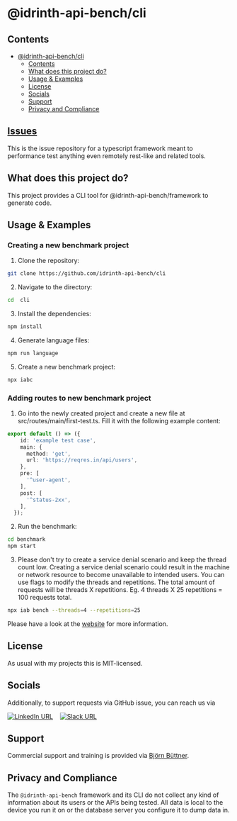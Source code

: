 # @idrinth-api-bench/cli


## Contents

- [@idrinth-api-bench/cli](#idrinthapi-bench-cli)
  - [Contents](#contents)
  - [What does this project do?](#what-does-this-project-do)
  - [Usage \& Examples](#usage--examples)
  - [License](#license)
  - [Socials](#socials)
  - [Support](#support)
  - [Privacy and Compliance](#privacy-and-compliance)

## [Issues](https://github.com/idrinth-api-bench/issues)

This is the issue repository for a typescript framework meant to performance test anything even remotely rest-like and related tools.

## What does this project do?

This project provides a CLI tool for @idrinth-api-bench/framework to generate code.

## Usage & Examples

### Creating a new benchmark project

1. Clone the repository:
```bash
git clone https://github.com/idrinth-api-bench/cli
```

2. Navigate to the directory:
```bash
cd  cli
```

3. Install the dependencies:
```bash
npm install
```

4. Generate language files:
```bash
npm run language
```

5. Create a new benchmark project: 
```bash
npx iabc
```

### Adding routes to new benchmark project

1. Go into the newly created project and create a new file at src/routes/main/first-test.ts. Fill it with the following example content:
```typescript
export default () => ({
    id: 'example test case',
    main: {
      method: 'get',
      url: 'https://reqres.in/api/users',
    },
    pre: [
      '^user-agent',
    ],
    post: [
      '^status-2xx',
    ],
  });
```

2. Run the benchmark:
```bash
cd benchmark
npm start
```

3. Please don't try to create a service denial scenario and keep the thread count low. Creating a service denial scenario could result in the machine or network resource to become unavailable to intended users. You can use flags to modify the threads and repetitions. The total amount of requests will be threads X repetitions. Eg. 4 threads X 25 repetitions = 100 requests total. 
```bash
npx iab bench --threads=4 --repetitions=25
```

Please have a look at the [website](https://idrinth-api-ben.ch) for more
information.

## License

As usual with my projects this is MIT-licensed.

## Socials

Additionally, to support requests via GitHub issue, you can reach us via

[![LinkedIn URL](https://img.shields.io/badge/LinkedIn-0077B5?style=for-the-badge&logo=linkedin&logoColor=white)](https://www.linkedin.com/groups/9588634/)&nbsp;&nbsp;&nbsp;&nbsp;[![Slack URL](https://img.shields.io/badge/Slack-4A154B?style=for-the-badge&logo=slack&logoColor=white)](https://idrinth-api-bench.slack.com/join/shared_invite/zt-2f4zmw2sz-c3etHzCFq3LtZpkR15xXMA#/shared-invite/email)

## Support

Commercial support and training is provided via
[Björn Büttner](https://bjoern-buettner.me).

## Privacy and Compliance

The `@idrinth-api-bench` framework and its CLI do not collect any kind of
information about its users or the APIs being tested. All data is local to
the device you run it on or the database server you configure it to dump data
in.
